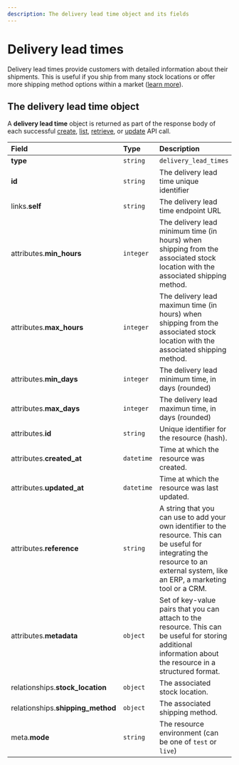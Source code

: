 ```yaml
---
description: The delivery lead time object and its fields
---
```


# Delivery lead times

Delivery lead times provide customers with detailed information about their shipments. This is useful if you ship from many stock locations or offer more shipping method options within a market \([learn more](https://commercelayer.io/glossary/delivery_lead_time/)\).

## The delivery lead time object

A **delivery lead time** object is returned as part of the response body of each successful [create](https://docs.commercelayer.io/resources/delivery_lead_times/create_delivery_lead_time), [list](https://docs.commercelayer.io/resources/delivery_lead_times/list_delivery_lead_times), [retrieve](https://docs.commercelayer.io/resources/delivery_lead_times/retrieve_delivery_lead_time), or [update](https://docs.commercelayer.io/resources/delivery_lead_times/update_delivery_lead_time) API call.

| Field | Type | Description |
| :--- | :--- | :--- |
| **type** | `string` | `delivery_lead_times` |
| **id** | `string` | The delivery lead time unique identifier |
| links.**self** | `string` | The delivery lead time endpoint URL |
| attributes.**min\_hours** | `integer` | The delivery lead minimum time \(in hours\) when shipping from the associated stock location with the associated shipping method. |
| attributes.**max\_hours** | `integer` | The delivery lead maximun time \(in hours\) when shipping from the associated stock location with the associated shipping method. |
| attributes.**min\_days** | `integer` | The delivery lead minimum time, in days \(rounded\) |
| attributes.**max\_days** | `integer` | The delivery lead maximun time, in days \(rounded\) |
| attributes.**id** | `string` | Unique identifier for the resource \(hash\). |
| attributes.**created\_at** | `datetime` | Time at which the resource was created. |
| attributes.**updated\_at** | `datetime` | Time at which the resource was last updated. |
| attributes.**reference** | `string` | A string that you can use to add your own identifier to the resource. This can be useful for integrating the resource to an external system, like an ERP, a marketing tool or a CRM. |
| attributes.**metadata** | `object` | Set of key-value pairs that you can attach to the resource. This can be useful for storing additional information about the resource in a structured format. |
| relationships.**stock\_location** | `object` | The associated stock location. |
| relationships.**shipping\_method** | `object` | The associated shipping method. |
| meta.**mode** | `string` | The resource environment \(can be one of `test` or `live`\) |

